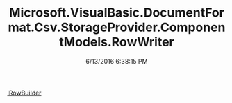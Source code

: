 ﻿---
title: Microsoft.VisualBasic.DocumentFormat.Csv.StorageProvider.ComponentModels.RowWriter
date: 6/13/2016 6:38:15 PM
---

[IRowBuilder](T-Microsoft.VisualBasic.DocumentFormat.Csv.StorageProvider.ComponentModels.RowWriter.IRowBuilder.html)
